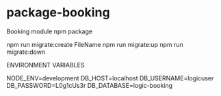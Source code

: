 # package-booking
Booking module npm package

npm run migrate:create FileName
npm run migrate:up
npm run migrate:down

ENVIRONMENT VARIABLES 

NODE_ENV=development
DB_HOST=localhost
DB_USERNAME=logicuser
DB_PASSWORD=L0g1cUs3r
DB_DATABASE=logic-booking